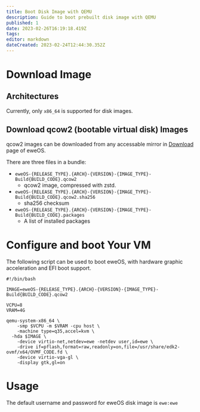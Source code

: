 ```yaml
---
title: Boot Disk Image with QEMU
description: Guide to boot prebuilt disk image with QEMU
published: 1
date: 2023-02-26T16:19:18.419Z
tags: 
editor: markdown
dateCreated: 2023-02-24T12:44:30.352Z
---
```


# Download Image

## Architectures

Currently, only `x86_64` is supported for disk images.

## Download qcow2 (bootable virtual disk) Images

qcow2 images can be downloaded from any accessable mirror in [Download](https://os.ewe.moe/download) page of eweOS.

There are three files in a bundle:

- `eweOS-{RELEASE_TYPE}.{ARCH}-{VERSION}-{IMAGE_TYPE}-Build{BUILD_CODE}.qcow2`
	- qcow2 image, compressed with zstd.
- `eweOS-{RELEASE_TYPE}.{ARCH}-{VERSION}-{IMAGE_TYPE}-Build{BUILD_CODE}.qcow2.sha256`
  - sha256 checksum
- `eweOS-{RELEASE_TYPE}.{ARCH}-{VERSION}-{IMAGE_TYPE}-Build{BUILD_CODE}.packages`
  - A list of installed packages

# Configure and boot Your VM

The following script can be used to boot eweOS, with hardware graphic acceleration and EFI boot support.

```
#!/bin/bash

IMAGE=eweOS-{RELEASE_TYPE}.{ARCH}-{VERSION}-{IMAGE_TYPE}-Build{BUILD_CODE}.qcow2

VCPU=8
VRAM=4G

qemu-system-x86_64 \
	-smp $VCPU -m $VRAM -cpu host \
	-machine type=q35,accel=kvm \
  -hda $IMAGE \
	-device virtio-net,netdev=ewe -netdev user,id=ewe \
	-drive if=pflash,format=raw,readonly=on,file=/usr/share/edk2-ovmf/x64/OVMF_CODE.fd \
	-device virtio-vga-gl \
	-display gtk,gl=on
```

# Usage

The default username and password for eweOS disk image is `ewe:ewe`